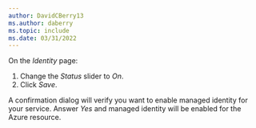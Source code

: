 ```yaml
---
author: DavidCBerry13
ms.author: daberry
ms.topic: include
ms.date: 03/31/2022
---
```

On the *Identity* page:

1. Change the *Status* slider to *On*.
1. Click *Save*.

A confirmation dialog will verify you want to enable managed identity for your service.  Answer *Yes* and managed identity will be enabled for the Azure resource.
